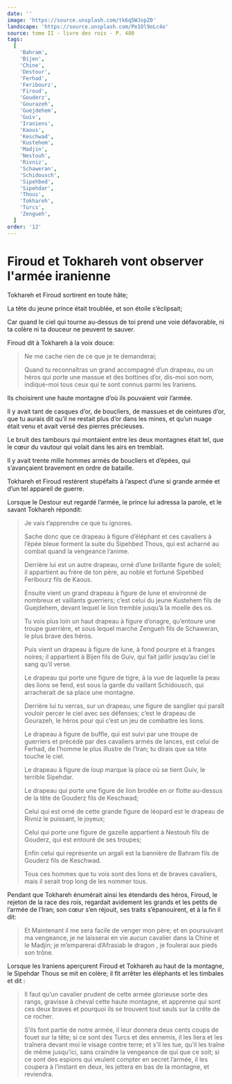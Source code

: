 ```yaml
---
date: ''
image: 'https://source.unsplash.com/tk6q5WJopZ0'
landscape: 'https://source.unsplash.com/Pe1Ol9oLc4o'
source: tome II - livre des rois - P. 480
tags:
  [
    'Bahram',
    'Bijen',
    'Chine',
    'Destour',
    'Ferhad',
    'Feribourz',
    'Firoud',
    'Gouderz',
    'Gourazeh',
    'Guejdehem',
    'Guiv',
    'Iraniens',
    'Kaous',
    'Keschwad',
    'Kustehem',
    'Madjin',
    'Nestouh',
    'Rivniz',
    'Schaweran',
    'Schidousch',
    'Sipehbed',
    'Sipehdar',
    'Thous',
    'Tokhareh',
    'Turcs',
    'Zengueh',
  ]
order: '12'
---
```


# Firoud et Tokhareh vont observer l'armée iranienne

Tokhareh et Firoud sortirent en toute hâte;

La tête du jeune prince était troublée, et son étoile s’éclipsait;

Car quand le ciel qui tourne au-dessus de toi prend une voie défavorable, ni ta colère ni ta douceur ne peuvent te sauver.

Firoud dit à Tokhareh à la voix douce:

> Ne me cache rien de ce que je te demanderai;
>
> Quand tu reconnaîtras un grand accompagné d’un drapeau, ou un héros qui porte une massue et des bottines d’or, dis-moi son nom, indique-moi tous ceux qui te sont connus parmi les Iraniens.

Ils choisirent une haute montagne d’où ils pouvaient voir l’armée.

Il y avait tant de casques d’or, de boucliers, de massues et de ceintures d’or, que tu aurais dit qu’il ne restait plus d’or dans les mines, et qu’un nuage était venu et avait versé des pierres précieuses.

Le bruit des tambours qui montaient entre les deux montagnes était tel, que le cœur du vautour qui volait dans les airs en tremblait.

Il y avait trente mille hommes armés de boucliers et d’épées, qui s’avançaient bravement en ordre de bataille.

Tokhareh et Firoud restèrent stupéfaits à l’aspect d’une si grande armée et d’un tel appareil de guerre.

Lorsque le Destour eut regardé l’armée, le prince lui adressa la parole, et le savant Tokhareh répondit:

> Je vais t’apprendre ce que tu ignores.
>
> Sache donc que ce drapeau à figure d’éléphant et ces cavaliers à l’épée bleue forment la suite du Sipehbed Thous, qui est acharné au combat quand la vengeance l’anime.
>
> Derrière lui est un autre drapeau, orné d’une brillante figure de soleil; il appartient au frère de ton père, au noble et fortuné Sipehbed Feribourz fils de Kaous.
>
> Ensuite vient un grand drapeau à figure de lune et environné de nombreux et vaillants guerriers; c’est celui du jeune Kustehem fils de Guejdehem, devant lequel le lion tremble jusqu’à la moelle des os.
>
> Tu vois plus loin un haut drapeau à figure d’onagre, qu’entoure une troupe guerrière, et sous lequel marche Zengueh fils de Schaweran, le plus brave des héros.
>
> Puis vient un drapeau à figure de lune, à fond pourpre et à franges noires; il appartient à Bijen fils de Guiv, qui fait jaillir jusqu’au ciel le sang qu’il verse.
>
> Le drapeau qui porte une figure de tigre, à la vue de laquelle la peau des lions se fend, est sous la garde du vaillant Schidousch, qui arracherait de sa place une montagne.
>
> Derrière lui tu verras, sur un drapeau, une figure de sanglier qui paraît vouloir percer le ciel avec ses défenses; c’est le drapeau de Gourazeh, le héros pour qui c’est un jeu de combattre les lions.
>
> Le drapeau à figure de buffle, qui est suivi par une troupe de guerriers et précédé par des cavaliers armés de lances, est celui de Ferhad, de l’homme le plus illustre de l’Iran; tu dirais que sa tète touche le ciel.
>
> Le drapeau à figure de loup marque la place où se tient Guiv, le terrible Sipehdar.
>
> Le drapeau qui porte une figure de lion brodée en or flotte au-dessus de la tête de Gouderz fils de Keschwad;
>
> Celui qui est orné de cette grande figure de léopard est le drapeau de Rivniz le puissant, le joyeux;
>
> Celui qui porte une figure de gazelle appartient à Nestouh fils de Gouderz, qui est entouré de ses troupes;
>
> Enfin celui qui représente un argali est la bannière de Bahram fils de Gouderz fils de Keschwad.
>
> Tous ces hommes que tu vois sont des lions et de braves cavaliers, mais il serait trop long de les nommer tous.

Pendant que Tokhareh énumérait ainsi les étendards des héros, Firoud, le rejeton de la race des rois, regardait avidement les grands et les petits de l’armée de l’Iran; son cœur s’en réjouit, ses traits s’épanouirent, et à la fin il dit:

> Et Maintenant il me sera facile de venger mon père; et en poursuivant ma vengeance, je ne laisserai en vie aucun cavalier dans la Chine et le Madjin; je m’emparerai d’Afrasiab le dragon , je foulerai aux pieds son trône.

Lorsque les Iraniens aperçurent Firoud et Tokhareh au haut de la montagne, le Sipehdar Thous se mit en colère; il fit arrêter les éléphants et les timbales et dit :

> Il faut qu’un cavalier prudent de cette armée glorieuse sorte des rangs, gravisse à cheval cette haute montagne, et apprenne qui sont ces deux braves et pourquoi ils se trouvent tout seuls sur la crête de ce rocher.
>
> S’ils font partie de notre armée, il leur donnera deux cents coups de fouet sur la tête; si ce sont des Turcs et des ennemis, il les liera et les traînera devant moi le visage contre terre; et s’il les tue, qu’il les traîne de même jusqu’ici, sans craindre la vengeance de qui que ce soit; si ce sont des espions qui veulent compter en secret l’armée, il les coupera à l’instant en deux, les jettera en bas de la montagne, et reviendra.
